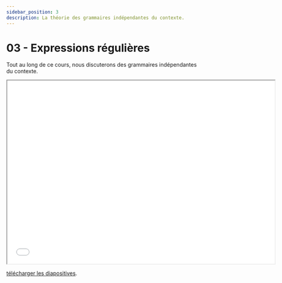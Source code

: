 ```yaml
---
sidebar_position: 3
description: La théorie des grammaires indépendantes du contexte.
---
```


# 03 - Expressions régulières

Tout au long de ce cours, nous discuterons des grammaires indépendantes du contexte.

<iframe src="/cours/2024/alf_4.pdf" loading="lazy" width="700" height="480">
    Impossible d'afficher le fichier pdf
</iframe>

<a href="/cours/2024/alf_4.pdf">télécharger les diapositives</a>.
